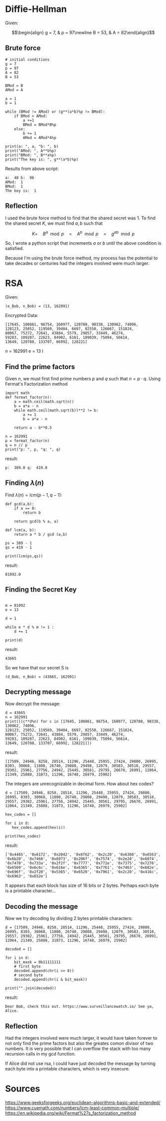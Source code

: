 Diffie-Hellman
==============
Given: 

$$\begin{align} g = 7, & p = 97\newline B = 53, & A = 82\end{align}$$

## Brute force 

```
# initial conditions
g = 7
p = 97
A = 82
B = 53

BMod = B
AMod = A

a = 1
b = 1

while (BMod != AMod) or (g**(a*b)%p != BMod): 
    if BMod > AMod: 
        a +=1
        BMod = BMod*B%p
    else: 
        b += 1
        AMod = AMod*A%p

print(a: ", a, "b: ", b)
print("AMod: ", A**b%p) 
print("BMod: ", B**a%p) 
print("The key is: ", g**(a*b)%p)
```
Results from above script: 
```
a:  48 b:  96
AMod:  1
BMod:  1
The key is:  1
```

## Reflection

I used the brute force method to find that the shared secret was 1. 
To find the shared secret $K$, we must find $a, b$ such that 

$$K =\quad B^a\mod p\quad =\quad A^b\mod p \quad=\quad g^{ab}\mod p$$

So, I wrote a python script that increments $a$ or $b$ until the above condition is satisfied.

Because I'm using the brute force method, my process has the potential to take decades or centuries had the integers involved were much larger. 

RSA
===
Given: 
```
(e_Bob, n_Bob) = (13, 162991)
```
Encrypted Data:
```
[17645, 100861, 96754, 160977, 120780, 90338, 130962, 74096,
128123, 25052, 119569, 39404, 6697, 82550, 126667, 151824,
80067, 75272, 72641, 43884, 5579, 29857, 33449, 46274,
59283, 109287, 22623, 84902, 6161, 109039, 75094, 56614,
13649, 120780, 133707, 66992, 128221]
```

n = 162991
e = 13 l

## Find the prime factors

Given $n$, we must first find prime numbers $p$ and $q$ such that $n = p \cdot q$.
Using Fermat's Factorization method
```
import math
def fermat_factor(n):
    a = math.ceil(math.sqrt(n))
    b = a*a - n
    while math.ceil(math.sqrt(b))**2 != b: 
        a += 1
        b = a*a - n

    return a - b**0.5 

n = 162991
p = fermat_factor(n)
q = n // p 
print("p: ", p, "q: ", q)
```

result:
```
p:  389.0 q:  419.0
```

## Finding $\lambda(n)$

Find $\lambda(n) = lcm(p - 1, q - 1)$: 
```
def gcd(a,b): 
    if a == 0: 
        return b

    return gcd(b % a, a)

def lcm(a, b): 
    return a * b / gcd (a,b)

ps = 389 - 1
qs = 419 - 1 

print(lcm(ps,qs))
```

result:
```
81092.0
```

## Finding the Secret Key

```

m = 81092
e = 13

d = 1

while e * d % m != 1 :
    d += 1

print(d)
```

result:
```
43665
```

So we have that our secret S is 
```
(d_Bob, n_Bob) = (43665, 162991)
```

## Decrypting message

Now decrypt the message:
```
d = 43665
n = 162991
print([(c**d%n) for c in [17645, 100861, 96754, 160977, 120780, 90338, 130962, 74096,
128123, 25052, 119569, 39404, 6697, 82550, 126667, 151824,
80067, 75272, 72641, 43884, 5579, 29857, 33449, 46274,
59283, 109287, 22623, 84902, 6161, 109039, 75094, 56614,
13649, 120780, 133707, 66992, 128221]])
```
result: 
```
[17509, 24946, 8258, 28514, 11296, 25448, 25955, 27424, 29800, 26995, 8303, 30068, 11808, 26740, 29808, 29498, 12079, 30583, 30510, 29557, 29302, 25961, 27756, 24942, 25445, 30561, 29795, 26670, 26991, 12064, 21349, 25888, 31073, 11296, 16748, 26979, 25902]
```

The integers are unrecognizable in decimal form. How about hex codes? 
```
d = [17509, 24946, 8258, 28514, 11296, 25448, 25955, 27424, 29800, 26995, 8303, 30068, 11808, 26740, 29808, 29498, 12079, 30583, 30510, 29557, 29302, 25961, 27756, 24942, 25445, 30561, 29795, 26670, 26991, 12064, 21349, 25888, 31073, 11296, 16748, 26979, 25902]

hex_codes = []

for i in d: 
   hex_codes.append(hex(i)) 

print(hex_codes)
```
result:
```
['0x4465', '0x6172', '0x2042', '0x6f62', '0x2c20', '0x6368', '0x6563', '0x6b20', '0x7468', '0x6973', '0x206f', '0x7574', '0x2e20', '0x6874', '0x7470', '0x733a', '0x2f2f', '0x7777', '0x772e', '0x7375', '0x7276', '0x6569', '0x6c6c', '0x616e', '0x6365', '0x7761', '0x7463', '0x682e', '0x696f', '0x2f20', '0x5365', '0x6520', '0x7961', '0x2c20', '0x416c', '0x6963', '0x652e']
```
It appears that each block has size of 16 bits or 2 bytes. Perhaps each byte is a printable character...


## Decoding the message

Now we try decoding by dividing 2 bytes printable characters: 
```
d = [17509, 24946, 8258, 28514, 11296, 25448, 25955, 27424, 29800, 26995, 8303, 30068, 11808, 26740, 29808, 29498, 12079, 30583, 30510, 29557, 29302, 25961, 27756, 24942, 25445, 30561, 29795, 26670, 26991, 12064, 21349, 25888, 31073, 11296, 16748, 26979, 25902]

decoded = []

for i in d: 
    bit_mask = 0b11111111
    # first byte 
    decoded.append(chr(i >> 8))
    # second byte
    decoded.append(chr(i & bit_mask)) 

print("".join(decoded))

```
result: 
```
Dear Bob, check this out. https://www.surveillancewatch.io/ See ya, Alice.
```

## Reflection
Had the integers involved were much larger, it would have taken forever to not only find the prime factors but also the greates comon divisor of two numbers. It is very possible that I can overflow the stack with too many recursion calls in my gcd function.

If Alice did not use rsa, I could have just decoded the message by turning each byte into a printable characters, which is very insecure.

Sources
=======
https://www.geeksforgeeks.org/euclidean-algorithms-basic-and-extended/
https://www.cuemath.com/numbers/lcm-least-common-multiple/
https://en.wikipedia.org/wiki/Fermat%27s_factorization_method
